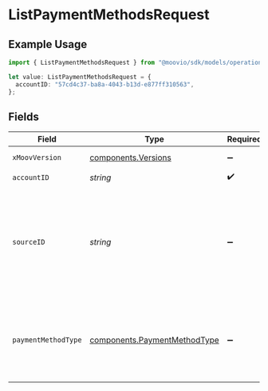 # ListPaymentMethodsRequest

## Example Usage

```typescript
import { ListPaymentMethodsRequest } from "@moovio/sdk/models/operations";

let value: ListPaymentMethodsRequest = {
  accountID: "57cd4c37-ba8a-4043-b13d-e877ff310563",
};
```

## Fields

| Field                                                                                                                                                                                                                                                                                       | Type                                                                                                                                                                                                                                                                                        | Required                                                                                                                                                                                                                                                                                    | Description                                                                                                                                                                                                                                                                                 |
| ------------------------------------------------------------------------------------------------------------------------------------------------------------------------------------------------------------------------------------------------------------------------------------------- | ------------------------------------------------------------------------------------------------------------------------------------------------------------------------------------------------------------------------------------------------------------------------------------------- | ------------------------------------------------------------------------------------------------------------------------------------------------------------------------------------------------------------------------------------------------------------------------------------------- | ------------------------------------------------------------------------------------------------------------------------------------------------------------------------------------------------------------------------------------------------------------------------------------------- |
| `xMoovVersion`                                                                                                                                                                                                                                                                              | [components.Versions](../../models/components/versions.md)                                                                                                                                                                                                                                  | :heavy_minus_sign:                                                                                                                                                                                                                                                                          | Specify an API version.                                                                                                                                                                                                                                                                     |
| `accountID`                                                                                                                                                                                                                                                                                 | *string*                                                                                                                                                                                                                                                                                    | :heavy_check_mark:                                                                                                                                                                                                                                                                          | N/A                                                                                                                                                                                                                                                                                         |
| `sourceID`                                                                                                                                                                                                                                                                                  | *string*                                                                                                                                                                                                                                                                                    | :heavy_minus_sign:                                                                                                                                                                                                                                                                          | Optional parameter to filter the account's payment methods by source ID. A source ID can be a [walletID](https://docs.moov.io/api/sources/wallets/list/), [cardID](https://docs.moov.io/api/sources/cards/list/), or [bankAccountID](https://docs.moov.io/api/sources/bank-accounts/list/). |
| `paymentMethodType`                                                                                                                                                                                                                                                                         | [components.PaymentMethodType](../../models/components/paymentmethodtype.md)                                                                                                                                                                                                                | :heavy_minus_sign:                                                                                                                                                                                                                                                                          | Optional parameter to filter the account's payment methods by payment method type.                                                                                                                                                                                                          |